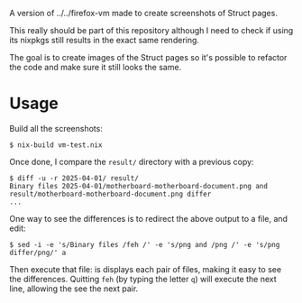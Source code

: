 A version of ../../firefox-vm made to create screenshots of Struct pages.

This really should be part of this repository although I need to check if using
its nixpkgs still results in the exact same rendering.

The goal is to create images of the Struct pages so it's possible to refactor
the code and make sure it still looks the same.

# Usage

Build all the screenshots:

```
$ nix-build vm-test.nix
```

Once done, I compare the `result/` directory with a previous copy:

```
$ diff -u -r 2025-04-01/ result/
Binary files 2025-04-01/motherboard-motherboard-document.png and result/motherboard-motherboard-document.png differ
...
```

One way to see the differences is to redirect the above output to a file, and
edit:

```
$ sed -i -e 's/Binary files /feh /' -e 's/png and /png /' -e 's/png differ/png/' a
```

Then execute that file: is displays each pair of files, making it easy to see
the differences. Quitting `feh` (by typing the letter `q`) will execute the
next line, allowing the see the next pair.
